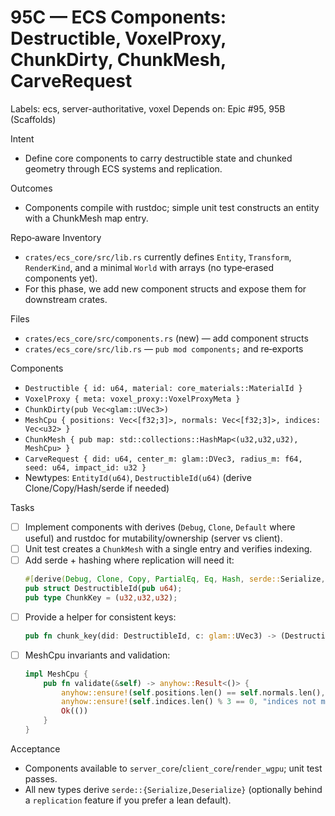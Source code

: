 # 95C — ECS Components: Destructible, VoxelProxy, ChunkDirty, ChunkMesh, CarveRequest

Labels: ecs, server-authoritative, voxel
Depends on: Epic #95, 95B (Scaffolds)

Intent
- Define core components to carry destructible state and chunked geometry through ECS systems and replication.

Outcomes
- Components compile with rustdoc; simple unit test constructs an entity with a ChunkMesh map entry.

Repo‑aware Inventory
- `crates/ecs_core/src/lib.rs` currently defines `Entity`, `Transform`, `RenderKind`, and a minimal `World` with arrays (no type‑erased components yet).
- For this phase, we add new component structs and expose them for downstream crates.

Files
- `crates/ecs_core/src/components.rs` (new) — add component structs
- `crates/ecs_core/src/lib.rs` — `pub mod components;` and re‑exports

Components
- `Destructible { id: u64, material: core_materials::MaterialId }`
- `VoxelProxy { meta: voxel_proxy::VoxelProxyMeta }`
- `ChunkDirty(pub Vec<glam::UVec3>)`
- `MeshCpu { positions: Vec<[f32;3]>, normals: Vec<[f32;3]>, indices: Vec<u32> }`
- `ChunkMesh { pub map: std::collections::HashMap<(u32,u32,u32), MeshCpu> }`
- `CarveRequest { did: u64, center_m: glam::DVec3, radius_m: f64, seed: u64, impact_id: u32 }`
- Newtypes: `EntityId(u64)`, `DestructibleId(u64)` (derive Clone/Copy/Hash/serde if needed)

Tasks
- [ ] Implement components with derives (`Debug`, `Clone`, `Default` where useful) and rustdoc for mutability/ownership (server vs client).
- [ ] Unit test creates a `ChunkMesh` with a single entry and verifies indexing.
 - [ ] Add serde + hashing where replication will need it:
   ```rust
   #[derive(Debug, Clone, Copy, PartialEq, Eq, Hash, serde::Serialize, serde::Deserialize)]
   pub struct DestructibleId(pub u64);
   pub type ChunkKey = (u32,u32,u32);
   ```
 - [ ] Provide a helper for consistent keys:
   ```rust
   pub fn chunk_key(did: DestructibleId, c: glam::UVec3) -> (DestructibleId, u32,u32,u32) { (did, c.x, c.y, c.z) }
   ```
 - [ ] MeshCpu invariants and validation:
   ```rust
   impl MeshCpu {
       pub fn validate(&self) -> anyhow::Result<()> {
           anyhow::ensure!(self.positions.len() == self.normals.len(), "pos/normal len mismatch");
           anyhow::ensure!(self.indices.len() % 3 == 0, "indices not multiple of 3");
           Ok(())
       }
   }
   ```

Acceptance
- Components available to `server_core`/`client_core`/`render_wgpu`; unit test passes.
 - All new types derive `serde::{Serialize,Deserialize}` (optionally behind a `replication` feature if you prefer a lean default).
